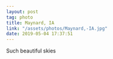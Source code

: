 ```yaml
---
layout: post
tag: photo
title: Maynard, IA
link: "/assets/photos/Maynard,-IA.jpg"
date: 2019-05-04 17:37:51
---
```

Such beautiful skies